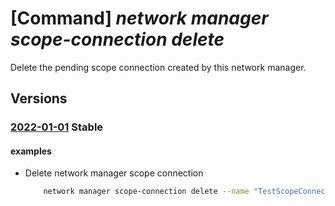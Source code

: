 # [Command] _network manager scope-connection delete_

Delete the pending scope connection created by this network manager.

## Versions

### [2022-01-01](/Resources/mgmt-plane/L3N1YnNjcmlwdGlvbnMve30vcmVzb3VyY2Vncm91cHMve30vcHJvdmlkZXJzL21pY3Jvc29mdC5uZXR3b3JrL25ldHdvcmttYW5hZ2Vycy97fS9zY29wZWNvbm5lY3Rpb25zL3t9/2022-01-01.xml) **Stable**

<!-- mgmt-plane /subscriptions/{}/resourcegroups/{}/providers/microsoft.network/networkmanagers/{}/scopeconnections/{} 2022-01-01 -->

#### examples

- Delete network manager scope connection
    ```bash
        network manager scope-connection delete --name "TestScopeConnect" --network-manager-name "testNetworkManager" --resource-group "rg1"
    ```
